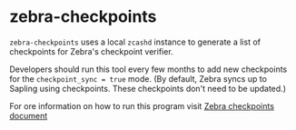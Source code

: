 # zebra-checkpoints

`zebra-checkpoints` uses a local `zcashd` instance to generate a list of checkpoints for Zebra's checkpoint verifier.

Developers should run this tool every few months to add new checkpoints for the `checkpoint_sync = true` mode.
(By default, Zebra syncs up to Sapling using checkpoints. These checkpoints don't need to be updated.)

For ore information on how to run this program visit [Zebra checkpoints document](https://github.com/ZcashFoundation/zebra/tree/main/zebra-consensus/src/checkpoint/README.md)
